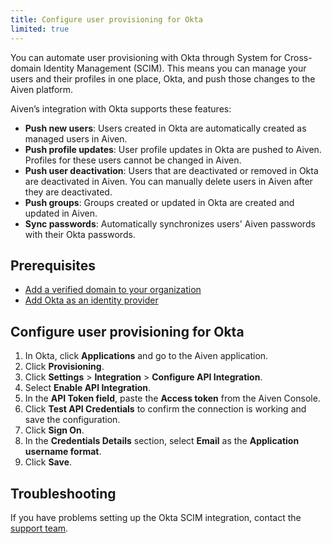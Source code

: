 ```yaml
---
title: Configure user provisioning for Okta
limited: true
---
```


You can automate user provisioning with Okta through System for Cross-domain Identity Management (SCIM). This means you can manage your users and their profiles in one place, Okta, and push those changes to the Aiven platform.

Aiven’s integration with Okta supports these features:

- **Push new users**: Users created in Okta are automatically created as managed users
  in Aiven.
- **Push profile updates**: User profile updates in Okta are pushed to Aiven. Profiles
  for these users cannot be changed in Aiven.
- **Push user deactivation**: Users that are deactivated or removed in Okta are
  deactivated in Aiven. You can manually delete users in Aiven after they are deactivated.
- **Push groups**: Groups created or updated in Okta are created and updated in Aiven.
- **Sync passwords**: Automatically synchronizes users' Aiven passwords with their
  Okta passwords.

## Prerequisites

- [Add a verified domain to your organization](/docs/platform/howto/manage-domains)
- [Add Okta as an identity provider](/docs/platform/howto/saml/add-okta-idp)

## Configure user provisioning for Okta

1. In Okta, click **Applications** and go to the Aiven application.
1. Click **Provisioning**.
1. Click **Settings** > **Integration** > **Configure API Integration**.
1. Select **Enable API Integration**.
1. In the **API Token field**, paste the **Access token** from the Aiven Console.
1. Click **Test API Credentials** to confirm the connection is working
   and save the configuration.
1. Click **Sign On**.
1. In the **Credentials Details** section, select **Email** as the
   **Application username format**.
1. Click **Save**.

## Troubleshooting

If you have problems setting up the Okta SCIM integration,
contact the [support team](mailto:support@aiven.io).

